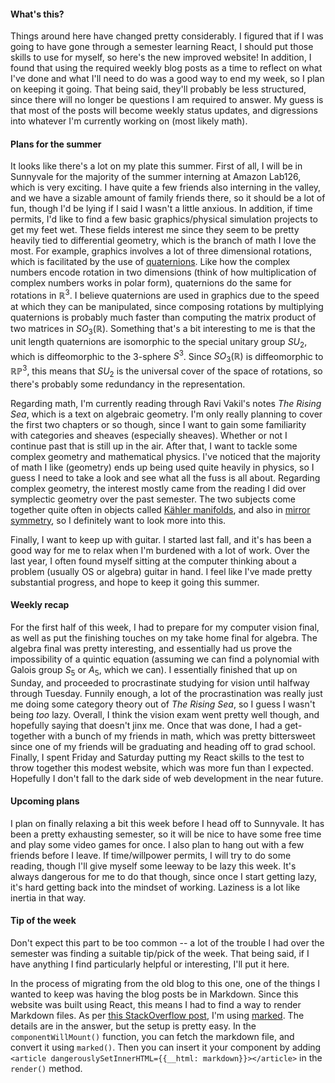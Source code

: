 #### What's this?

Things around here have changed pretty considerably. I figured that if
I was going to have gone through a semester learning React, I should put
those skills to use for myself, so here's the new improved website! In
addition, I found that using the required weekly blog posts as
a time to reflect on what I've done and what I'll need to do was a good
way to end my week, so I plan on keeping it going. That being said, they'll probably
be less structured, since there will no longer be questions I am required
to answer. My guess is that most of the posts will become weekly status
updates, and digressions into whatever I'm currently working on (most
likely math).

#### Plans for the summer

It looks like there's a lot on my plate this summer. First of all, I will
be in Sunnyvale for the majority of the summer interning at Amazon Lab126,
which is very exciting. I have quite a few friends also interning in the valley,
and we have a sizable amount of family friends there, so it should be a lot of
fun, though I'd be lying if I said I wasn't a little anxious. In addition, if
time permits, I'd like to find a few basic graphics/physical simulation projects
to get my feet wet. These fields interest me since they seem to be pretty
heavily tied to differential geometry, which is the branch of math I love the
most. For example, graphics involves a lot of three dimensional rotations,
which is facilitated by the use of [quaternions](https://en.wikipedia.org/wiki/Quaternion).
Like how the complex numbers encode rotation in two dimensions (think of how
multiplication of complex numbers works in polar form), quaternions do the same
for rotations in $\mathbb{R}^3$. I believe quaternions are used in graphics
due to the speed at which they can be manipulated, since composing rotations
by multiplying quaternions is probably much faster than computing the matrix
product of two matrices in $SO_3(\mathbb{R})$. Something that's a bit interesting
to me is that the unit length quaternions are isomorphic to the special
unitary group $SU_2$, which is diffeomorphic to the $3$-sphere $S^3$. Since
$SO_3(\mathbb{R})$ is diffeomorphic to $\mathbb{RP}^3$, this means that $SU_2$
is the universal cover of the space of rotations, so there's probably some
redundancy in the representation.

Regarding math, I'm currently reading through Ravi Vakil's notes *The Rising Sea*,
which is a text on algebraic geometry. I'm only really planning to cover the first
two chapters or so though, since I want to gain some familiarity with categories and
sheaves (especially sheaves). Whether or not I continue past that is still up in
the air. After that, I want to tackle some complex geometry and mathematical
physics. I've noticed that the majority of math I like (geometry) ends up being
used quite heavily in physics, so I guess I need to take a look and see what all
the fuss is all about. Regarding complex geometry, the interest mostly came
from the reading I did over symplectic geometry over the past semester. The two
subjects come together quite often in objects called [Kähler manifolds](https://en.wikipedia.org/wiki/K%C3%A4hler_manifold),
and also in [mirror symmetry](https://en.wikipedia.org/wiki/Mirror_symmetry_(string_theory)),
so I definitely want to look more into this.

Finally, I want to keep up with guitar. I started last fall, and it's has been
a good way for me to relax when I'm burdened with a lot of work. Over the last
year, I often found myself sitting at the computer thinking about a problem
(usually OS or algebra) guitar in hand. I feel like I've made pretty substantial
progress, and hope to keep it going this summer.

#### Weekly recap

For the first half of this week, I had to prepare for my computer vision final,
as well as put the finishing touches on my take home final for algebra. The
algebra final was pretty interesting, and essentially had us prove the
impossibility of a quintic equation (assuming we can find a polynomial with
Galois group $S_5$ or $A_5$, which we can). I essentially finished that up on
Sunday, and proceeded to procrastinate studying for vision until halfway through
Tuesday. Funnily enough, a lot of the procrastination was really just me doing some
category theory out of *The Rising Sea*, so I guess I wasn't being *too* lazy.
Overall, I think the vision exam went pretty well though, and hopefully
saying that doesn't jinx me. Once that was done, I had a get-together with a
bunch of my friends in math, which was pretty bittersweet since one of my
friends will be graduating and heading off to grad school. Finally, I spent
Friday and Saturday putting my React skills to the test to throw together this
modest website, which was more fun than I expected. Hopefully I don't fall
to the dark side of web development in the near future.

#### Upcoming plans

I plan on finally relaxing a bit this week before I head off to Sunnyvale. It
has been a pretty exhausting semester, so it will be nice to have some free
time and play some video games for once. I also plan to hang out with a few
friends before I leave. If time/willpower permits, I will try to do some reading,
though I'll give myself some leeway to be lazy this week. It's always dangerous
for me to do that though, since once I start getting lazy, it's hard getting
back into the mindset of working. Laziness is a lot like inertia in that way.

#### Tip of the week

Don't expect this part to be too common -- a lot of the trouble I had over
the semester was finding a suitable tip/pick of the week. That being said, if
I have anything I find particularly helpful or interesting, I'll put it here.

In the process of migrating from the old blog to this one, one of the things
I wanted to keep was having the blog posts be in Markdown. Since this
website was built using React, this means I had to find a way to render
Markdown files. As per [this StackOverflow post](https://stackoverflow.com/questions/42928530/how-do-i-load-a-markdown-file-into-a-react-component),
I'm using [marked](https://www.npmjs.com/package/marked). The details are in
the answer, but the setup is pretty easy. In the `componentWillMount()` function,
you can fetch the markdown file, and convert it using `marked()`. Then you
can insert it your component by adding
`<article dangerouslySetInnerHTML={{__html: markdown}}></article>` in the `render()`
method.
